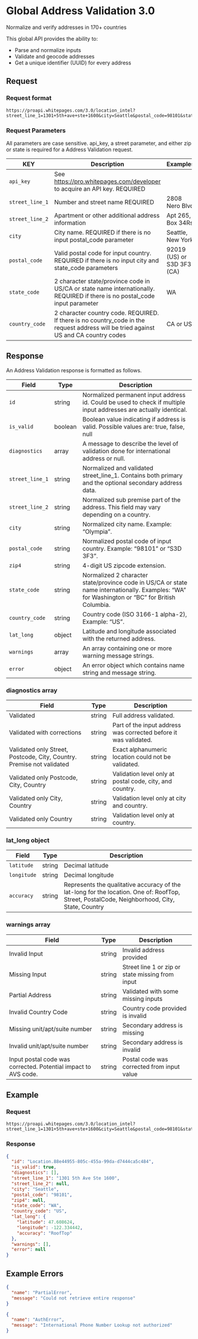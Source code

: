 # Global Address Validation 3.0

Normalize and verify addresses in 170+ countries

This global API provides the ability to:

  * Parse and normalize inputs
  * Validate and geocode addresses
  * Get a unique identifier (UUID) for every address

## Request

### Request format

```
https://proapi.whitepages.com/3.0/location_intel?street_line_1=1301+5th+ave+ste+1600&city=Seattle&postal_code=98101&state_code=WA&country_code=US&api_key=KEYVAL
```

### Request Parameters

All parameters are case sensitive. api_key, a street parameter, and either zip or state is required for a Address Validation request.

| KEY     | Description | Examples |
| ------- | ---- | ---- |
| `api_key` | See https://pro.whitepages.com/developer to acquire an API key. REQUIRED | |
| `street_line_1` | Number and street name REQUIRED | 2808 Nero Blvd |
| `street_line_2` | Apartment or other additional address information | Apt 265, Box 34Rs |
| `city` | City name. REQUIRED if there is no input postal_code parameter | Seattle, New York |
| `postal_code` | Valid postal code for input country. REQUIRED if there is no input city and state_code parameters | 92019 (US) or S3D 3F3 (CA) |
| `state_code` | 2 character state/province code in US/CA or state name internationally. REQUIRED if there is no postal_code input parameter | WA |
| `country_code` | 2 character country code. REQUIRED. If there is no country_code in the request address will be tried against US and CA country codes | CA or US |


## Response

An Address Validation response is formatted as follows.

| Field     | Type | Description |
| ------- | ---- | ---- |
| `id` | string | Normalized permanent input address id. Could be used to check if multiple input addresses are actually identical. |
| `is_valid` | boolean | Boolean value indicating if address is valid. Possible values are: true, false, null |
| `diagnostics` | array | A message to describe the level of validation done for international address or null. |
| `street_line_1` | string | Normalized and validated street_line_1. Contains both primary and the optional secondary address data. |
| `street_line_2` | string | Normalized sub premise part of the address. This field may vary depending on a country. |
| `city` | string | Normalized city name. Example: “Olympia”. |
| `postal_code` | string | Normalized postal code of input country. Example: “98101” or “S3D 3F3”. |
| `zip4` | string | 4-digit US zipcode extension. |
| `state_code` | string | Normalized 2 character state/province code in US/CA or state name internationally. Examples: “WA” for Washington or “BC” for British Columbia. |
| `country_code` | string | Country code (ISO 3166-1 alpha-2), Example: “US”. |
| `lat_long` | object | Latitude and longitude associated with the returned address. |
| `warnings` | array | An array containing one or more warning message strings. |
| `error` | object | An error object which contains name string and message string. |

### diagnostics array

| Field | Type | Description |
| ------- | ---- | ---- |
| Validated | string | Full address validated. |
| Validated with corrections | string | Part of the input address was corrected before it was validated. |
| Validated only Street, Postcode, City, Country. Premise not validated | string | Exact alphanumeric location could not be validated. |
| Validated only Postcode, City, Country | string | Validation level only at postal code, city, and country. |
| Validated only City, Country | string | Validation level only at city and country. |
| Validated only Country | string | Validation level only at country. |

### lat_long object

| Field   | Type | Description |
| ------- | ---- | ---- |
| `latitude` | string | Decimal latitude |
| `longitude` | string | Decimal longitude |
| `accuracy` | string | Represents the qualitative accuracy of the lat-long for the location. One of: RoofTop, Street, PostalCode, Neighborhood, City, State, Country |

### warnings array

| Field | Type | Description |
| ------- | ---- | ---- |
| Invalid Input | string | Invalid address provided |
| Missing Input | string | Street line 1 or zip or state missing from input |
| Partial Address | string | Validated with some missing inputs |
| Invalid Country Code | string | Country code provided is invalid |
| Missing unit/apt/suite number | string | Secondary address is missing |
| Invalid unit/apt/suite number | string | Secondary address is invalid |
| Input postal code was corrected. Potential impact to AVS code. | string | Postal code was corrected from input value |

## Example

### Request

```
https://proapi.whitepages.com/3.0/location_intel?street_line_1=1301+5th+ave+ste+1600&city=Seattle&postal_code=98101&state_code=WA&country_code=US&api_key=KEYVAL
```

### Response

```json
{
  "id": "Location.88e44955-805c-455a-99da-d7444ca5c484",
  "is_valid": true,
  "diagnostics": [],
  "street_line_1": "1301 5th Ave Ste 1600",
  "street_line_2": null,
  "city": "Seattle",
  "postal_code": "98101",
  "zip4": null,
  "state_code": "WA",
  "country_code": "US",
  "lat_long": {
    "latitude": 47.608624,
    "longitude": -122.334442,
    "accuracy": "RoofTop"
  },
  "warnings": [],
  "error": null
}
```

## Example Errors

```json
{
  "name": "PartialError",
  "message": "Could not retrieve entire response"
}
```

```json
{
  "name": "AuthError",
  "message": "International Phone Number Lookup not authorized"
}
```
